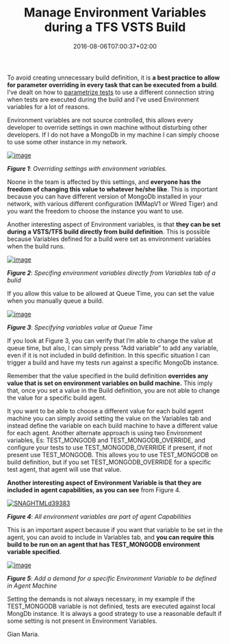 ﻿---
title: "Manage Environment Variables during a TFS  VSTS Build"
description: ""
date: 2016-08-06T07:00:37+02:00
draft: false
tags: [build,Testing]
categories: [Team Foundation Server]
---
To avoid creating unnecessary build definition, it is  **a best practice to allow for parameter overriding in every task that can be executed from a build**. I’ve dealt on how to [parametrize tests](http://www.codewrecks.com/blog/index.php/2016/06/25/create-parametrized-test-to-allow-for-simpler-builds/) to use a different connection string when tests are executed during the build and I’ve used Environment variables for a lot of reasons.

Environment variables are not source controlled, this allows every developer to override settings in own machine without disturbing other developers. If I do not have a MongoDb in my machine I can simply choose to use some other instance in my network.

[![image](http://www.codewrecks.com/blog/wp-content/uploads/2016/06/image_thumb-16.png "image")](http://www.codewrecks.com/blog/wp-content/uploads/2016/06/image-16.png)

 ***Figure 1***: *Overriding settings with environment variables.*

Noone in the team is affected by this settings, and  **everyone has the freedom of changing this value to whatever he/she like**. This is important because you can have different version of MongoDb installed in your network, with various different configuration (MMapV1 or Wired Tiger) and you want the freedom to choose the instance you want to use.

Another interesting aspect of Environment variables, is that  **they can be set during a VSTS/TFS build directly from build definition**. This is possible because Variables defined for a build were set as environment variables when the build runs.

[![image](http://www.codewrecks.com/blog/wp-content/uploads/2016/08/image_thumb.png "image")](http://www.codewrecks.com/blog/wp-content/uploads/2016/08/image.png)

 ***Figure 2***: *Specifing environment variables directly from Variables tab of a bulid*

If you allow this value to be allowed at Queue Time, you can set the value when you manually queue a build.

[![image](http://www.codewrecks.com/blog/wp-content/uploads/2016/08/image_thumb-1.png "image")](http://www.codewrecks.com/blog/wp-content/uploads/2016/08/image-1.png)

 ***Figure 3***: *Specifying variables value at Queue Time*

If you look at Figure 3, you can verify that I’m able to change the value at queue time, but also, I can simply press “Add variable” to add any variable, even if it is not included in build definition. In this specific situation I can trigger a build and have my tests run against a specific MongoDb instance.

Remember that the value specified in the build definition  **overrides any value that is set on environment variables on build machine.** This imply that, once you set a value in the Build definition, you are not able to change the value for a specific build agent.

It you want to be able to choose a different value for each build agent machine you can simply avoid setting the value on the Variables tab and instead define the variable on each build machine to have a different value for each agent. Another alternate approach is using two Environment variables, Es: TEST\_MONGODB and TEST\_MONGODB\_OVERRIDE, and configure your tests to use TEST\_MONGODB\_OVERRIDE if present, if not present use TEST\_MONGODB. This allows you to use TEST\_MONGODB on build definition, but if you set TEST\_MONGODB\_OVERRIDE for a specific test agent, that agent will use that value.

 **Another interesting aspect of Environment Variable is that they are included in agent capabilities, as you can see** from Figure 4.

[![SNAGHTMLd39383](http://www.codewrecks.com/blog/wp-content/uploads/2016/06/SNAGHTMLd39383_thumb.png "SNAGHTMLd39383")](http://www.codewrecks.com/blog/wp-content/uploads/2016/06/SNAGHTMLd39383.png)

 ***Figure 4***: *All environment variables are part of agent Capabilities*

This is an important aspect because if you want that variable to be set in the agent, you can avoid to include in Variables tab, and  **you can require this build to be run on an agent that has TEST\_MONGODB environment variable specified**.

[![image](http://www.codewrecks.com/blog/wp-content/uploads/2016/06/image_thumb-18.png "image")](http://www.codewrecks.com/blog/wp-content/uploads/2016/06/image-18.png)

 ***Figure 5***: *Add a demand for a specific Environment Variable to be defined in Agent Machine*

Setting the demands is not always necessary, in my example if the TEST\_MONGODB variable is not definied, tests are executed against local MongDb instance. It is always a good strategy to use a reasonable default if some setting is not present in Environment Variables.

Gian Maria.
